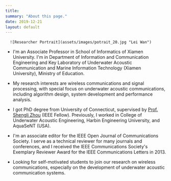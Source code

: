 ```yaml
---
title: 
summary: "About this page."
date: 2019-12-21
layout: default
---
```


      ![Researcher Portrait](assets/images/potrait_20.jpg "Lei Wan")

* I'm an Associate Professor in School of Informatics of Xiamen University. I'm in Department of Information and Communication Engineering and Key Laboratory of Underwater Acoustic Communication and Marine Information Technology (Xiamen University), Ministry of Education.

* My research interests are wireless communications and signal processing, with special focus on underwater acoustic communications, including algorithm design, system development and performance analysis.

* I got PhD degree from University of Connecticut, supervised by [Prof. Shengli Zhou](https://www.ee.uconn.edu/shengli-zhou/) (IEEE Fellow). Previously, I worked in College of Underwater Acoustic Engineering, Harbin Engineering University, and AquaSeNT (USA). 

* I'm an associate editor for the IEEE Open Journal of Communications Society. I serve as a technical reviewer for many journals and conferences, and I received the IEEE Communications Society's Exemplary Reviewer Award for the IEEE Communications Letters in 2013.

* Looking for self-motivated students to join our research on wireless communications, especially on the development of underwater acoustic communication systems.

